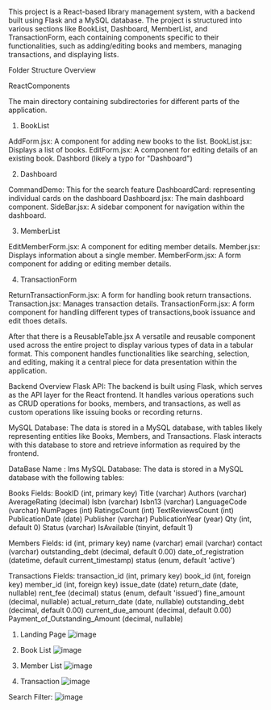 This project is a React-based library management system, with a backend built using Flask and a MySQL database. The project is structured into various sections like BookList, Dashboard, MemberList, and TransactionForm, each containing components specific to their functionalities, such as adding/editing books and members, managing transactions, and displaying lists.


Folder Structure Overview

ReactComponents

The main directory containing subdirectories for different parts of the application.
1. BookList

AddForm.jsx: A component for adding new books to the list.
BookList.jsx: Displays a list of books.
EditForm.jsx: A component for editing details of an existing book.
Dashbord (likely a typo for "Dashboard")

2. Dashboard

CommandDemo: This for the search feature
DashboardCard: representing individual cards on the dashboard
Dashboard.jsx: The main dashboard component.
SideBar.jsx: A sidebar component for navigation within the dashboard.

3. MemberList

EditMemberForm.jsx: A component for editing member details.
Member.jsx: Displays information about a single member.
MemberForm.jsx: A form component for adding or editing member details.

4. TransactionForm

ReturnTransactionForm.jsx: A form for handling book return transactions.
Transaction.jsx: Manages transaction details.
TransactionForm.jsx: A form component for handling different types of transactions,book issuance and edit thoes details.





After that there is a 
ReusableTable.jsx
A versatile and reusable component used across the entire project to display various types of data in a tabular format. This component handles functionalities like searching, selection, and editing, making it a central piece for data presentation within the application.










Backend Overview
Flask API: 
The backend is built using Flask, which serves as the API layer for the React frontend. It handles various operations such as CRUD operations for books, members, and transactions, as well as custom operations like issuing books or recording returns.

MySQL Database: 
The data is stored in a MySQL database, with tables likely representing entities like Books, Members, and Transactions. Flask interacts with this database to store and retrieve information as required by the frontend.



DataBase Name : lms 
MySQL Database: The data is stored in a MySQL database with the following tables:

Books Fields:
BookID (int, primary key)
Title (varchar)
Authors (varchar)
AverageRating (decimal)
Isbn (varchar)
Isbn13 (varchar)
LanguageCode (varchar)
NumPages (int)
RatingsCount (int)
TextReviewsCount (int)
PublicationDate (date)
Publisher (varchar)
PublicationYear (year)
Qty (int, default 0)
Status (varchar)
IsAvailable (tinyint, default 1)



Members
Fields:
id (int, primary key)
name (varchar)
email (varchar)
contact (varchar)
outstanding_debt (decimal, default 0.00)
date_of_registration (datetime, default current_timestamp)
status (enum, default 'active')



Transactions
Fields:
transaction_id (int, primary key)
book_id (int, foreign key)
member_id (int, foreign key)
issue_date (date)
return_date (date, nullable)
rent_fee (decimal)
status (enum, default 'issued')
fine_amount (decimal, nullable)
actual_return_date (date, nullable)
outstanding_debt (decimal, default 0.00)
current_due_amount (decimal, default 0.00)
Payment_of_Outstanding_Amount (decimal, nullable)


1. Landing Page
![image](https://github.com/user-attachments/assets/4c6518e7-aa5e-45ea-b192-6a78451c5d7f)

2. Book List 
![image](https://github.com/user-attachments/assets/6290cce7-2810-4303-8416-36207127be96)

3. Member List
![image](https://github.com/user-attachments/assets/f2212140-703d-42f3-b4c8-d260ee1477dc)

4. Transaction
![image](https://github.com/user-attachments/assets/aab5f2d1-7044-4813-bb35-90d66774d171)

Search Filter: 
![image](https://github.com/user-attachments/assets/cbd46134-8fef-461b-a195-aa697f1be628)

